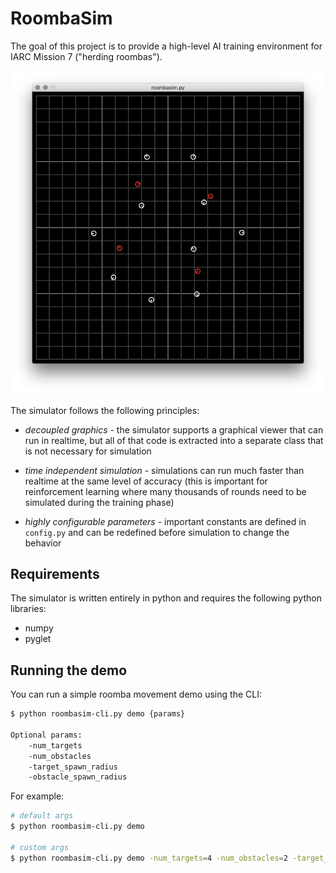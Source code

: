 # RoombaSim

The goal of this project is to provide a high-level AI training environment for IARC Mission 7 ("herding roombas").

![screenshot](screenshot.png)

The simulator follows the following principles:

* *decoupled graphics* - the simulator supports a graphical viewer that can run in realtime, but all of that code is extracted into a separate class that is not necessary for simulation

* *time independent simulation* - simulations can run much faster than realtime at the same level of accuracy (this is important for reinforcement learning where many thousands of rounds need to be simulated during the training phase)

* *highly configurable parameters* - important constants are defined in `config.py` and can be redefined before simulation to change the behavior

## Requirements

The simulator is written entirely in python and requires the following python libraries:
* numpy
* pyglet

## Running the demo

You can run a simple roomba movement demo using the CLI:

```bash
$ python roombasim-cli.py demo {params}

Optional params:
    -num_targets
    -num_obstacles
    -target_spawn_radius
    -obstacle_spawn_radius
```

For example:

```bash
# default args
$ python roombasim-cli.py demo

# custom args
$ python roombasim-cli.py demo -num_targets=4 -num_obstacles=2 -target_spawn_radius=0.5 -obstacle_spawn_radius=2
```